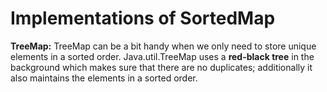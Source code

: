 # Implementations of SortedMap

**TreeMap:**
TreeMap can be a bit handy when we only need to store unique elements in a sorted order. Java.util.TreeMap uses a **red-black tree** in the background which makes sure that there are no duplicates; additionally it also maintains the elements in a sorted order.